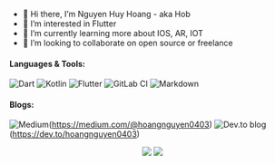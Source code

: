 - 👋 Hi there, I’m Nguyen Huy Hoang - aka Hob  
- 👀 I’m interested in Flutter
- 🌱 I’m currently learning more about IOS, AR, IOT
- 💞️ I’m looking to collaborate on open source or freelance

#### Languages & Tools:

![Dart](https://img.shields.io/badge/dart-%230175C2.svg?style=flat&logo=Dart&logoColor=white)
![Kotlin](https://img.shields.io/badge/kotlin-%230095D5.svg?style=flat&logo=Kotlin&logoColor=white)
![Flutter](https://img.shields.io/badge/Flutter-%2302569B.svg?style=flat&logo=Flutter&logoColor=white)
![GitLab CI](https://img.shields.io/badge/gitlab%20ci-%23181717.svg?style=flat&logo=gitlab&logoColor=white)
![Markdown](https://img.shields.io/badge/markdown-%23000000.svg?style=flat&logo=markdown&logoColor=white)


#### Blogs:
![Medium](https://img.shields.io/badge/Medium-12100E?style=for-the-badge&logo=medium&logoColor=white)(https://medium.com/@hoangnguyen0403)
![Dev.to blog](https://img.shields.io/badge/dev.to-0A0A0A?style=for-the-badge&logo=dev.to&logoColor=white)(https://dev.to/hoangnguyen0403)

<div style="text-align: center">
  <img src="https://github-readme-stats.vercel.app/api?username=HoangNguyen0403&show_icons=true&theme=radical">
  <img src="https://github-readme-stats.vercel.app/api/top-langs/?username=HoangNguyen0403&&title_color=ffffff&text_color=c9cacc&icon_color=4AB197&bg_color=1A2B34&layout=compact" />
</div>

<!---
HoangNguyen0403/HoangNguyen0403 is a ✨ special ✨ repository because its `README.md` (this file) appears on your GitHub profile.
You can click the Preview link to take a look at your changes.
--->
